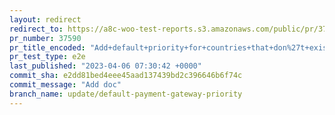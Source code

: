 ```yaml
---
layout: redirect
redirect_to: https://a8c-woo-test-reports.s3.amazonaws.com/public/pr/37590/e2e/index.html
pr_number: 37590
pr_title_encoded: "Add+default+priority+for+countries+that+don%27t+exist+in+payment+recommendation+map"
pr_test_type: e2e
last_published: "2023-04-06 07:30:42 +0000"
commit_sha: e2dd81bed4eee45aad137439bd2c396646b6f74c
commit_message: "Add doc"
branch_name: update/default-payment-gateway-priority
---
```

